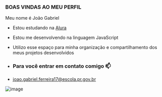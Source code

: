 ### BOAS VINDAS AO MEU PERFIL

Meu nome é João Gabriel 

- Estou estudando na [Alura](https://www.alura.com.br)
- Estou me desenvolvendo na linguagem JavaScript
- Utilizo esse espaço para minha organização e compartilhamento dos meus projetos desenvolvidos

- ### Para você entrar em contato comigo 📫

- joao.gabriel.ferreira17@escola.pr.gov.br

![image](https://github.com/user-attachments/assets/2ad62111-af78-4de5-bc51-e772e29272b9)
